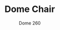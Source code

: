 ---
designer: Odo Fioravanti
description: "Dome%20is%20a%20collection%20of%20chairs%20that%20evokes%20the%20glorious%20tradition%20of%20bistro%20chairs%20with%20arched%20silhouettes%20and%20the%20generous%20shapes%20of%20the%20domes%20of%20monuments%20that%20embellish%20many%20cities%20in%20the%20world.%20Polypropylene%20chair%20with%20delicate%20details%20that%20recall%20the%20joints%20of%20the%20wood."
image_primary: img/Dome-260_08_zoom.jpg
image_secondary: img/Dome-260_09_zoom.jpg
manufacturer: Pedrali
href: https://www.pedrali.it/en/products/catalog/Chair-DOME-260/
subtitle: Dome 260
title: Dome Chair
image_thumb: img/Dome_260_cover.jpg
tags: 
  - pedrali
  - chairs
category: chairs
slug: /manufacturers/pedrali/chairs/odo-fioravanti-dome-chair
---